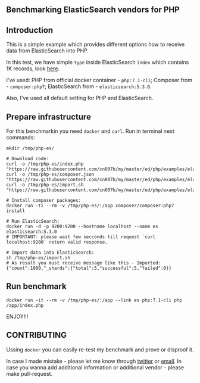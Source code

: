 Benchmarking ElasticSearch vendors for PHP
-

## Introduction

This is a simple example which provides different options
how to receive data from ElasticSearch into PHP.

In this test, we have simple `type` inside ElasticSearch `index` which contains 1K records,
look [here](https://github.com/cn007b/my/blob/master/ed/php/examples/elasticsearch/comparison/import.sh).

I've used:
PHP from official docker container - `php:7.1-cli`;
Composer from - `composer:php7`;
ElasticSearch from - `elasticsearch:5.3.0`.

Also, I've used all default setting for PHP and ElasticSearch.

## Prepare infrastructure

For this benchmarkin you need `docker` and `curl`.
Run in terminal next commands:

````
mkdir /tmp/php-es/
````

````
# Download code:
curl -o /tmp/php-es/index.php "https://raw.githubusercontent.com/cn007b/my/master/ed/php/examples/elasticsearch/comparison/index.php"
curl -o /tmp/php-es/composer.json "https://raw.githubusercontent.com/cn007b/my/master/ed/php/examples/elasticsearch/comparison/composer.json"
curl -o /tmp/php-es/import.sh "https://raw.githubusercontent.com/cn007b/my/master/ed/php/examples/elasticsearch/comparison/import.sh"
````

````
# Install composer packages:
docker run -ti --rm -v /tmp/php-es/:/app composer/composer:php7 install
````

````
# Run ElasticSearch:
docker run -d -p 9200:9200 --hostname localhost --name es elasticsearch:5.3.0
# IMPORTANT: please wait few secconds till request `curl localhost:9200` return valid response.

# Import data into ElasticSearch:
sh /tmp/php-es/import.sh
# As result you must receive message like this - Imported:  {"count":1000,"_shards":{"total":5,"successful":5,"failed":0}}
````

## Run benchmark

````
docker run -it --rm -v /tmp/php-es/:/app --link es php:7.1-cli php /app/index.php
````

ENJOY!!!

## CONTRIBUTING

Ussing `docker` you can easily re-test my benchmark and prove or disproof it.

In case I made mistake - please let me know through [twitter](https://twitter.com/cn007b) or [email](cn007b@gmail.com).
In case you wanna add additional information or additional vendor - please make pull-request.
